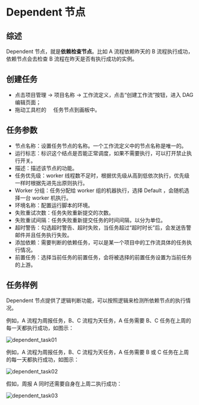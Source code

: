 # Dependent 节点

## 综述

Dependent 节点，就是**依赖检查节点**。比如 A 流程依赖昨天的 B 流程执行成功，依赖节点会去检查 B 流程在昨天是否有执行成功的实例。

## 创建任务

- 点击项目管理 -> 项目名称 -> 工作流定义，点击“创建工作流”按钮，进入 DAG 编辑页面；
- 拖动工具栏的<img src="/img/tasks/icons/dependent.png" width="15"/> 任务节点到画板中。

## 任务参数

- 节点名称：设置任务节点的名称。一个工作流定义中的节点名称是唯一的。
- 运行标志：标识这个结点是否能正常调度，如果不需要执行，可以打开禁止执行开关。
- 描述：描述该节点的功能。
- 任务优先级：worker 线程数不足时，根据优先级从高到低依次执行，优先级一样时根据先进先出原则执行。
- Worker 分组：任务分配给 worker 组的机器执行，选择 Default ，会随机选择一台 worker 机执行。
- 环境名称：配置运行脚本的环境。
- 失败重试次数：任务失败重新提交的次数。
- 失败重试间隔：任务失败重新提交任务的时间间隔，以分为单位。
- 超时警告：勾选超时警告、超时失败，当任务超过“超时时长”后，会发送告警邮件并且任务执行失败。
- 添加依赖：需要判断的依赖任务，可以是某一个项目中的工作流具体的任务执行情况。
- 前置任务：选择当前任务的前置任务，会将被选择的前置任务设置为当前任务的上游。

## 任务样例

Dependent 节点提供了逻辑判断功能，可以按照逻辑来检测所依赖节点的执行情况。

例如，A 流程为周报任务，B、C 流程为天任务，A 任务需要 B、C 任务在上周的每一天都执行成功，如图示：

![dependent_task01](/img/tasks/demo/dependent_task01.png)

例如，A 流程为周报任务，B、C 流程为天任务，A 任务需要 B 或 C 任务在上周的每一天都执行成功，如图示：

![dependent_task02](/img/tasks/demo/dependent_task02.png)

假如，周报 A 同时还需要自身在上周二执行成功：

![dependent_task03](/img/tasks/demo/dependent_task03.png)
